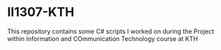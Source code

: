 # II1307-KTH

This repository contains some C# scripts I worked on during the Project within Information and COmmunication Technology course at KTH
